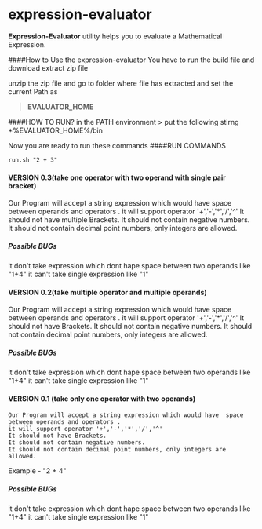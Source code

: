 expression-evaluator
====================

**Expression-Evaluator** utility helps you to evaluate a Mathematical Expression.



####How to  Use the expression-evaluator
You have to  run the build file and download extract zip file

unzip the zip file and go to folder where file has extracted and set the current Path as
> **EVALUATOR_HOME**

####HOW TO RUN?
in the PATH environment > put the following stirng 
    *%EVALUATOR_HOME%/bin

Now you are ready to run these commands
####RUN COMMANDS

`run.sh "2 + 3"`

#### VERSION 0.3(take one operator with two operand with single pair bracket)
   
   Our Program will accept a string expression which would have  space between operands and operators .
    it will support operator '+','-','*','/','^'
    It should not have multiple Brackets.
    It should not contain negative numbers.
    It should not contain decimal point numbers, only integers are allowed.

##### Possible BUGs

it don't take expression which  dont hape space between two operands like "1+4"
it can't take single expression like "1"


#### VERSION 0.2(take multiple operator and multiple operands)
   
   Our Program will accept a string expression which would have  space between operands and operators .
    it will support operator '+','-','*','/','^'
    It should not have Brackets.
    It should not contain negative numbers.
    It should not contain decimal point numbers, only integers are allowed.

##### Possible BUGs

it don't take expression which  dont hape space between two operands like "1+4"
it can't take single expression like "1"

#### VERSION 0.1 (take only one operator with two operands)

    Our Program will accept a string expression which would have  space between operands and operators .
    it will support operator '+','-','*','/','^'
    It should not have Brackets.
    It should not contain negative numbers.
    It should not contain decimal point numbers, only integers are allowed.


   Example - "2 + 4"



##### Possible BUGs

it don't take expression which  dont hape space between two operands like "1+4"
it can't take single expression like "1"